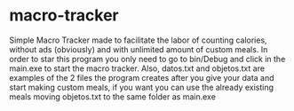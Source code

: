 # macro-tracker
Simple Macro Tracker made to facilitate the labor of counting calories, without ads (obviously) and with unlimited amount of custom meals. 
In order to star this program you only need to go to bin/Debug and click in the main.exe to start the macro tracker. 
Also, datos.txt and objetos.txt are examples of the 2 files the program creates after you give your data and start making custom meals, if you want you can use the already existing meals moving objetos.txt to the same folder as main.exe
